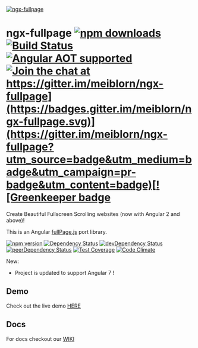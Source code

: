 [![ngx-fullpage](https://raw.githubusercontent.com/meiblorn/ngx-fullpage/master/logo.png)](https://github.com/meiblorn/ngx-fullpage)
# ngx-fullpage [![npm downloads](https://img.shields.io/npm/dm/ngx-fullpage.svg)](https://npmjs.org/ngx-fullpage)[![Build Status](https://travis-ci.org/meiblorn/ngx-fullpage.svg?branch=master)](https://travis-ci.org/meiblorn/ngx-fullpage)[![Angular AOT supported](https://img.shields.io/badge/Angular%20AOT-supported-green.svg)](https://img.shields.io/badge/Angular%20AOT-supported-green.svg)[![Join the chat at https://gitter.im/meiblorn/ngx-fullpage](https://badges.gitter.im/meiblorn/ngx-fullpage.svg)](https://gitter.im/meiblorn/ngx-fullpage?utm_source=badge&utm_medium=badge&utm_campaign=pr-badge&utm_content=badge)[![Greenkeeper badge](https://badges.greenkeeper.io/meiblorn/ngx-fullpage.svg)](https://greenkeeper.io/)

Create Beautiful Fullscreen Scrolling websites (now with Angular 2 and above)!

This is an Angular [fullPage.js](https://github.com/alvarotrigo/fullPage.js) port library.
  
[![npm version](https://badge.fury.io/js/ngx-fullpage.svg)](https://badge.fury.io/js/ngx-fullpage)
[![Dependency Status](https://david-dm.org/meiblorn/ngx-fullpage.svg)](https://david-dm.org/meiblorn/ngx-fullpage)
[![devDependency Status](https://david-dm.org/meiblorn/ngx-fullpage/dev-status.svg)](https://david-dm.org/meiblorn/ngx-fullpage#info=devDependencies)
[![peerDependency Status](https://david-dm.org/meiblorn/ngx-fullpage/peer-status.svg)](https://david-dm.org/meiblorn/ngx-fullpage?type=peer)
[![Test Coverage](https://codeclimate.com/github/meiblorn/ngx-fullpage/badges/coverage.svg)](https://codeclimate.com/github/meiblorn/ngx-fullpage/coverage)
[![Code Climate](https://codeclimate.com/github/meiblorn/ngx-fullpage/badges/gpa.svg)](https://codeclimate.com/github/meiblorn/ngx-fullpage)

New: 
 - Project is updated to support Angular 7 !  

## Demo

Check out the live demo [HERE](http://meiblorn.github.io/ngx-fullpage)

## Docs 

For docs checkout our [WIKI](https://github.com/meiblorn/ngx-fullpage/wiki)

